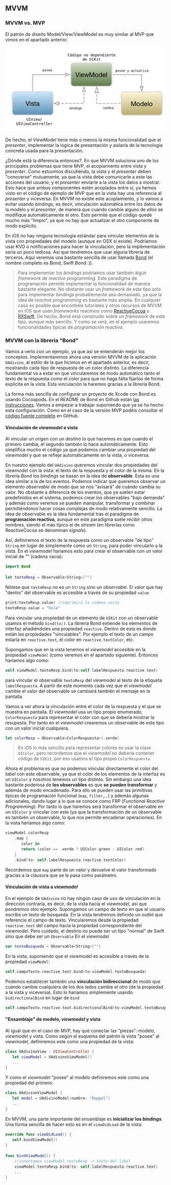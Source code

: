 ## MVVM

### MVVM vs. MVP

El patrón de diseño Model/View/ViewModel es muy similar al MVP que vimos en el apartado anterior. 

![](img/mvvm.png)

De hecho, el *ViewModel* tiene más o menos la misma funcionalidad que el *presenter*, implementar la lógica de presentación y aislarla de la tecnología concreta usada para la presentación.

¿Dónde está la diferencia entonces?. En que MVVM soluciona uno de los principales problemas que tiene MVP, el acoplamiento entre vista y *presenter*. Como estuvimos discutiendo, la *vista* y el *presenter* deben "conocerse" mutuamente, ya que la vista debe comunicarle a este las acciones del usuario, y el *presenter* enviarle a la vista los datos a mostrar. Esto hace que ambos componentes estén acoplados entre sí, ya hemos visto en el código de ejemplo de MVP que en la vista hay una referencia al *presenter* y viceversa. En MVVM no existe este acoplamiento, y lo vamos a evitar usando *bindings*, es decir, vinculación automática entre los datos de la modelo y el *presenter*, de manera que cuando cambie alguno de ellos se modifique automáticamente el otro. Esto permite que el código quede mucho más "limpio", ya que no hay que actualizar el otro componente de modo explícito.

En iOS no hay ninguna tecnología estándar para vincular elementos de la vista con propiedades del modelo (aunque en OSX sí existe). Podríamos usar KVO o notificaciones para hacer la vinculación, pero la implementación sería un poco tediosa. Así que tendremos que usar alguna librería de terceros. Aquí veremos una bastante sencilla de usar llamada [Bond](https://github.com/ReactiveKit/Bond) (el nombre completo es Bond, Swift Bond :)).

> Para implementar los *bindings* podríamos usar también algún *framework* de *reactive programming*. Este paradigma de programación permite implementar la funcionalidad de manera bastante elegante. No obstante usar un *framework* de este tipo solo para implementar *bindings* probablemente sea demasiado, ya que la idea de *reactive programming* es bastante más amplia. En cualquier caso es posible que encontréis tutoriales y otros recursos de MVVM en iOS que usen *frameworks* reactivos como [ReactiveCocoa](https://github.com/ReactiveCocoa/ReactiveCocoa) o [RXSwift](https://github.com/ReactiveX/RxSwift). De hecho, Bond está construido sobre un *framework* de este tipo, aunque más sencillo. Y como se verá, en el ejemplo usaremos funcionalidades típicas de *programación reactiva*.

### MVVM con la librería "Bond"

Vamos a verlo con un ejemplo, ya que así se entenderán mejor los conceptos. Implementaremos ahora una versión MVVM de la aplicación `UAdivino`, al estilo de la que hicimos en el apartado anterior, es decir, mostrando cada tipo de respuesta de un color distinto. La diferencia fundamental va a estar en que vincularemos de modo automático tanto el texto de la respuesta como el color para que no haga falta fijarlos de forma explícita en la vista. Esta vinculación la haremos gracias a la librería Bond.

La forma más sencilla de configurar un proyecto de Xcode con Bond es usando Cocoapods. En el README de Bond en Github están [las instrucciones](https://github.com/ReactiveKit/Bond#installation). Vamos a empezar a trabajar suponiendo que ya se ha hecho esta configuración. Como en el caso de la versión MVP podéis consultar el [código fuente completo](https://github.com/ottocol/ejemplos-arquitectura-iOS/tree/master/MVVM/UAdivino) en GitHub.

#### Vinculación de *viewmodel* a vista

Al vincular un *origen* con un *destino* lo que hacemos es que cuando el primero cambia, el segundo también lo hace automáticamente. Esto simplifica mucho el código ya que podemos cambiar una propiedad del *viewmodel* y que se refleje automáticamente en la vista, o viceversa.

En nuestro ejemplo del `UAdivino` queremos vincular dos propiedades del *viewmodel* con la vista: el texto de la respuesta y el color de la misma. En la librería Bond los *bindings* se basan en la idea de **observable**. Esta es una idea similar a la de los eventos. Podemos indicar que queremos observar un elemento *observable* de modo que se nos "avisará" de cuándo cambia su valor. No obstante a diferencia de los eventos, que ya suelen estar predefinidos en el sistema, podemos crear los observables "bajo demanda" y además como veremos se pueden manipular, transformar y combinar permitiéndonos hacer cosas complejas de modo relativamente sencillo. La idea de observable es la idea fundamental tras el paradigma de **programación reactiva**, aunque en este paradigma suele recibir otros nombres, siendo el más típico el de *stream* (en librerías como ReactiveCocoa se denominan *signals*).

Así, definiremos el texto de la respuesta como un observable "de tipo" `String` en lugar de simplemente como un `String`, para poder vincularlo a la vista. En el *viewmodel* haríamos esto para crear el observable con un valor inicial de "" (cadena vacía):

```swift
import Bond

let textoResp = Observable<String>("")
```

Nótese que `textoResp` no es un `String` sino un *observable*. El valor que hay "dentro" del observable es accesible a través de su propiedad `value`

```swift
print(textoResp.value) //imprimirá la cadena vacía
textoResp.value = "hola"
```

Para vincular una propiedad de un elemento de `UIKit` con un observable usamos el método `bind(to:)`. La librería Bond extiende los elementos de interfaz añadiéndoles una propiedad `reactive`. Dentro de esta es donde están las propiedades "vinculables". Por ejemplo el texto de un campo estaría en `reactive.text`, el color en `reactive.textColor`, etc.

Supongamos que en la vista tenemos el *viewmodel* accesible en la propiedad `viewModel` (como veremos en el apartado siguiente). Entonces haríamos algo como:

```swift
self.viewModel.textoResp.bind(to:self.labelRespuesta.reactive.text)
```

para vincular el observable `textoResp` del *viewmodel* al texto de la etiqueta `labelRespuesta`. A partir de este momento cada vez que el *viewmodel* cambie el valor del observable se cambiará también el mensaje en la pantalla.

Vamos a ver ahora la vinculación entre el color de la respuesta y el que se muestra en pantalla. El *viewmodel* usa un tipo propio enumerado, `ColorRespuesta` para representar el color con que se debería mostrar la resupesta. Por tanto en el *viewmodel* crearemos un observable de este tipo con un valor inicial cualquiera.

```swift
let colorResp = Observable<ColorRespuesta>(.verde)
```

> En iOS lo más sencillo para representar colores es usar la clase `UIColor`, pero recordemos que el *viewmodel* no debería contener código de `UIKit`, por eso usamos el tipo propio `ColorRespuesta`.

Ahora el problema es que no podemos vincular directamente el color del *label* con este observable, ya que el color de los elementos de la interfaz es un `UIColor` y nosotros tenemos un tipo distinto. Sin embargo una idea bastante poderosa de **los observables** es que **se pueden transformar** y además de modo encadenado. Para ello se pueden usar las primitivas típicas de programación funcional (`map`, `filter`,...) y además algunas adicionales, dando lugar a lo que se conoce como FRP (*Functional Reactive Programming*). Por tanto lo que haremos será transformar el observable en un `UIColor` y vincular con este (ya que la transformación de un observable es también un observable, lo que nos permite encadenar operaciones). En la vista haríamos algo como:

```swift
viewModel.colorResp
    .map {
       color in
       return (color == .verde ? UIColor.green : UIColor.red)
    }
    .bind(to: self.labelRespuesta.reactive.textColor)
```

Recordemos que `map` parte de un valor y devuelve el valor transformado gracias a la clausura que se le pasa como parámetro.

#### Vinculación de vista a *viewmodel*

En el ejemplo de `UAdivino` no hay ningún caso de uso de vinculación en la dirección contraria, es decir, de la vista hacia el *viewmodel*, así que pondremos otro ejemplo. Supongamos un campo de texto en que el usuario escribe un texto de búsqueda. En la vista tendremos definido un *outlet* que referencie el campo de texto. Vincularemos desde la propiedad `reactive.text` del campo hacia la propiedad correspondiente del *viewmodel*. Pero cuidado, el destino no puede ser un tipo "normal" de Swift sino que debe ser un `Observable`
En el *viewmodel*

```swift
var textoBusqueda = Observable<String>("")
```

En la vista, suponiendo que el *viewmodel* es accesible a través de la propiedad `viewModel`:

```swift
self.campoTexto.reactive.text.bind(to:viewModel.textoBusqueda)
```

Podemos establecer también una **vinculación bidireccional** de modo que cuando cambie cualquiera de los dos lados cambie el otro (de la propiedad a la vista y viceversa). Esto lo haríamos simplemente usando `bidirectionalBind` en lugar de `bind`

```swift
self.campoTexto.reactive.text.bidirectionalBind(to:viewModel.textoBusqueda)
```

#### "Ensamblaje" de modelo, *viewmodel* y vista 

Al igual que en el caso de MVP, hay que conectar las "piezas": modelo, *viewmodel* y vista. Como según el esquema del patrón la vista "posee" al *viewmodel*, definiremos este como una propiedad de la vista:

```swift
class UAdivinoView : UIViewController {
   let viewModel = UAdivinoViewModel()
   ...
} 
```

Y como el *viewmodel* "posee" al modelo definiremos este como una propiedad del primero:

```swift
class UAdivinoViewModel {
   let model = UAdivinoModel(nombre: "Rappel")
   ...
}
```


En MVVM, una parte importante del ensamblaje es **inicializar los *bindings***. Una forma sencilla de hacer esto es en el `viewDidLoad` de la vista:

```swift
override func viewDidLoad() {
   self.bindViewModel()
}

func bindViewModel() {
    //conectamos viewModel.textoResp -> texto del label
    viewModel.textoResp.bind(to: self.labelRespuesta.reactive.text)
    ...
}
```
